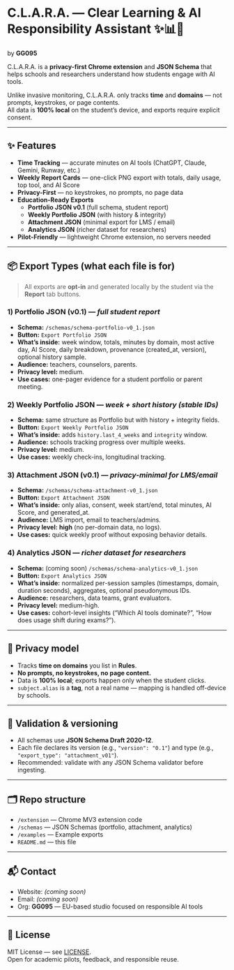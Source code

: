 # C.L.A.R.A. — Clear Learning & AI Responsibility Assistant ✨📊🔐

by **GG095**

C.L.A.R.A. is a **privacy-first Chrome extension** and **JSON Schema** that helps schools and researchers understand how students engage with AI tools.

Unlike invasive monitoring, C.L.A.R.A. only tracks **time** and **domains** — not prompts, keystrokes, or page contents.  
All data is **100% local** on the student’s device, and exports require explicit consent.

---

## ✨ Features
- **Time Tracking** — accurate minutes on AI tools (ChatGPT, Claude, Gemini, Runway, etc.)
- **Weekly Report Cards** — one-click PNG export with totals, daily usage, top tool, and AI Score
- **Privacy-First** — no keystrokes, no prompts, no page data
- **Education-Ready Exports**
  - **Portfolio JSON v0.1** (full schema, student report)
  - **Weekly Portfolio JSON** (with history & integrity)
  - **Attachment JSON** (minimal export for LMS / email)
  - **Analytics JSON** (richer dataset for researchers)
- **Pilot-Friendly** — lightweight Chrome extension, no servers needed

---

## 📦 Export Types (what each file is for)

> All exports are **opt-in** and generated locally by the student via the **Report** tab buttons.

### 1) Portfolio JSON (v0.1) — *full student report*
- **Schema:** `/schemas/schema-portfolio-v0_1.json`
- **Button:** `Export Portfolio JSON`
- **What’s inside:** week window, totals, minutes by domain, most active day, AI Score, daily breakdown, provenance (created_at, version), optional history sample.
- **Audience:** teachers, counselors, parents.
- **Privacy level:** medium.
- **Use cases:** one-pager evidence for a student portfolio or parent meeting.

### 2) Weekly Portfolio JSON — *week + short history (stable IDs)*
- **Schema:** same structure as Portfolio but with history + integrity fields.
- **Button:** `Export Weekly Portfolio JSON`
- **What’s inside:** adds `history.last_4_weeks` and `integrity` window.
- **Audience:** schools tracking progress over multiple weeks.
- **Privacy level:** medium.
- **Use cases:** weekly check-ins, longitudinal tracking.

### 3) Attachment JSON (v0.1) — *privacy-minimal for LMS/email*
- **Schema:** `/schemas/schema-attachment-v0_1.json`
- **Button:** `Export Attachment JSON`
- **What’s inside:** only alias, consent, week start/end, total minutes, AI Score, and generated_at.
- **Audience:** LMS import, email to teachers/admins.
- **Privacy level:** **high** (no per-domain data, no logs).
- **Use cases:** quick weekly proof without exposing behavior details.

### 4) Analytics JSON — *richer dataset for researchers*
- **Schema:** (coming soon) `/schemas/schema-analytics-v0_1.json`
- **Button:** `Export Analytics JSON`
- **What’s inside:** normalized per-session samples (timestamps, domain, duration seconds), aggregates, optional pseudonymous IDs.
- **Audience:** researchers, data teams, grant evaluators.
- **Privacy level:** medium-high.
- **Use cases:** cohort-level insights (“Which AI tools dominate?”, “How does usage shift during exams?”).

---

## 🔐 Privacy model
- Tracks **time on domains** you list in **Rules**.  
- **No prompts, no keystrokes, no page content.**  
- Data is **100% local**; exports happen only when the student clicks.  
- `subject.alias` is a **tag**, not a real name — mapping is handled off-device by schools.

---

## 🧪 Validation & versioning
- All schemas use **JSON Schema Draft 2020-12**.
- Each file declares its version (e.g., `"version": "0.1"`) and type (e.g., `"export_type": "attachment_v01"`).
- Recommended: validate with any JSON Schema validator before ingesting.

---

## 🗂️ Repo structure
- `/extension` — Chrome MV3 extension code
- `/schemas` — JSON Schemas (portfolio, attachment, analytics)
- `/examples` — Example exports
- `README.md` — this file

---

## 📬 Contact
- Website: *(coming soon)*  
- Email: *(coming soon)*  
- Org: **GG095** — EU-based studio focused on responsible AI tools

---

## 📜 License
MIT License — see [LICENSE](LICENSE).  
Open for academic pilots, feedback, and responsible reuse.

